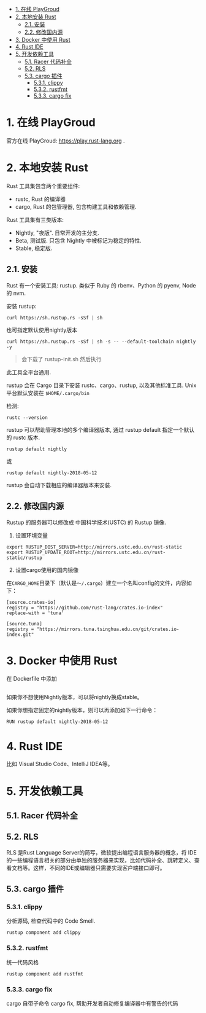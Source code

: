 
<!-- @import "[TOC]" {cmd="toc" depthFrom=1 depthTo=6 orderedList=false} -->

<!-- code_chunk_output -->

- [1. 在线 PlayGroud](#1-在线-playgroud)
- [2. 本地安装 Rust](#2-本地安装-rust)
  - [2.1. 安装](#21-安装)
  - [2.2. 修改国内源](#22-修改国内源)
- [3. Docker 中使用 Rust](#3-docker-中使用-rust)
- [4. Rust IDE](#4-rust-ide)
- [5. 开发依赖工具](#5-开发依赖工具)
  - [5.1. Racer 代码补全](#51-racer-代码补全)
  - [5.2. RLS](#52-rls)
  - [5.3. cargo 插件](#53-cargo-插件)
    - [5.3.1. clippy](#531-clippy)
    - [5.3.2. rustfmt](#532-rustfmt)
    - [5.3.3. cargo fix](#533-cargo-fix)

<!-- /code_chunk_output -->

# 1. 在线 PlayGroud

官方在线 PlayGroud: https://play.rust-lang.org .

# 2. 本地安装 Rust

Rust 工具集包含两个重要组件:

* rustc, Rust 的编译器
* cargo, Rust 的包管理器, 包含构建工具和依赖管理.

Rust 工具集有三类版本:

* Nightly, "夜版". 日常开发的主分支.
* Beta, 测试版. 只包含 Nightly 中被标记为稳定的特性.
* Stable, 稳定版.

## 2.1. 安装

Rust 有一个安装工具: rustup. 类似于 Ruby 的 rbenv、Python 的 pyenv, Node 的 nvm.

安装 rustup:

```
curl https://sh.rustup.rs -sSf | sh
```

也可指定默认使用nightly版本

```
curl https://sh.rustup.rs -sSf | sh -s -- --default-toolchain nightly -y
```

> 会下载了 rustup-init.sh 然后执行

此工具全平台通用.

rustup 会在 Cargo 目录下安装 rustc、cargo、rustup, 以及其他标准工具. Unix平台默认安装在 `$HOME/.cargo/bin`

检测:

```
rustc --version
```

rustup 可以帮助管理本地的多个编译器版本, 通过 rustup default 指定一个默认的 rustc 版本.

```
rustup default nightly
```

或

```
rustup default nightly-2018-05-12
```

rustup 会自动下载相应的编译器版本来安装.

## 2.2. 修改国内源

Rustup 的服务器可以修改成 中国科学技术(USTC) 的 Rustup 镜像.

1. 设置环境变量

```
export RUSTUP_DIST_SERVER=http://mirrors.ustc.edu.cn/rust-static
export RUSTUP_UPDATE_ROOT=http://mirrors.ustc.edu.cn/rust-static/rustup
```

2. 设置cargo使用的国内镜像

在`CARGO_HOME`目录下（默认是`～/.cargo`）建立一个名叫config的文件，内容如下：

```
[source.crates-io]
registry = "https://github.com/rust-lang/crates.io-index"
replace-with = 'tuna'

[source.tuna]
registry = "https://mirrors.tuna.tsinghua.edu.cn/git/crates.io-index.git"
```

# 3. Docker 中使用 Rust

在 Dockerfile 中添加

```

```

如果你不想使用Nightly版本，可以将nightly换成stable。

如果你想指定固定的nightly版本，则可以再添加如下一行命令：

```
RUN rustup default nightly-2018-05-12
```

# 4. Rust IDE

比如 Visual Studio Code、IntelliJ IDEA等。

# 5. 开发依赖工具

## 5.1. Racer 代码补全



## 5.2. RLS

RLS 是Rust Language Server的简写，微软提出编程语言服务器的概念，将 IDE 的一些编程语言相关的部分由单独的服务器来实现，比如代码补全、跳转定义、查看文档等。这样，不同的IDE或编辑器只需要实现客户端接口即可。



## 5.3. cargo 插件

### 5.3.1. clippy

分析源码, 检查代码中的 Code Smell.

```
rustup component add clippy
```

### 5.3.2. rustfmt

统一代码风格

```
rustup component add rustfmt
```

### 5.3.3. cargo fix

cargo 自带子命令 cargo fix, 帮助开发者自动修复编译器中有警告的代码
